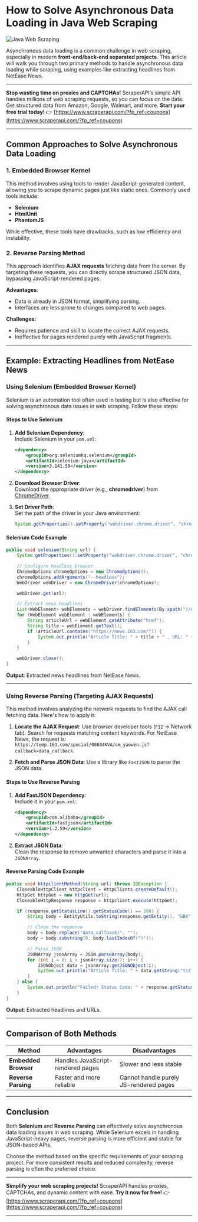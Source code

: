 
# How to Solve Asynchronous Data Loading in Java Web Scraping

![Java Web Scraping](https://www.eolink.com/news/zb_users/upload/2022/08/20220805174511165969271139602.jpg)

Asynchronous data loading is a common challenge in web scraping, especially in modern **front-end/back-end separated projects**. This article will walk you through two primary methods to handle asynchronous data loading while scraping, using examples like extracting headlines from NetEase News.

---

**Stop wasting time on proxies and CAPTCHAs!** ScraperAPI’s simple API handles millions of web scraping requests, so you can focus on the data. Get structured data from Amazon, Google, Walmart, and more. **Start your free trial today!** 👉 [https://www.scraperapi.com/?fp_ref=coupons](https://www.scraperapi.com/?fp_ref=coupons)

---

## Common Approaches to Solve Asynchronous Data Loading

### 1. Embedded Browser Kernel

This method involves using tools to render JavaScript-generated content, allowing you to scrape dynamic pages just like static ones. Commonly used tools include:

- **Selenium**  
- **HtmlUnit**  
- **PhantomJS**

While effective, these tools have drawbacks, such as low efficiency and instability.

### 2. Reverse Parsing Method

This approach identifies **AJAX requests** fetching data from the server. By targeting these requests, you can directly scrape structured JSON data, bypassing JavaScript-rendered pages.

**Advantages**:
- Data is already in JSON format, simplifying parsing.
- Interfaces are less prone to changes compared to web pages.

**Challenges**:
- Requires patience and skill to locate the correct AJAX requests.
- Ineffective for pages rendered purely with JavaScript fragments.

---

## Example: Extracting Headlines from NetEase News

### Using Selenium (Embedded Browser Kernel)

Selenium is an automation tool often used in testing but is also effective for solving asynchronous data issues in web scraping. Follow these steps:

#### Steps to Use Selenium
1. **Add Selenium Dependency**:  
   Include Selenium in your `pom.xml`:

   ```xml
   <dependency>
       <groupId>org.seleniumhq.selenium</groupId>
       <artifactId>selenium-java</artifactId>
       <version>3.141.59</version>
   </dependency>
   ```

2. **Download Browser Driver**:  
   Download the appropriate driver (e.g., **chromedriver**) from [ChromeDriver](https://npm.taobao.org/mirrors/chromedriver/).

3. **Set Driver Path**:  
   Set the path of the driver in your Java environment:

   ```java
   System.getProperties().setProperty("webdriver.chrome.driver", "chromedriver.exe");
   ```

#### Selenium Code Example

```java
public void selenium(String url) {
    System.getProperties().setProperty("webdriver.chrome.driver", "chromedriver.exe");

    // Configure headless browser
    ChromeOptions chromeOptions = new ChromeOptions();
    chromeOptions.addArguments("--headless");
    WebDriver webDriver = new ChromeDriver(chromeOptions);

    webDriver.get(url);

    // Extract news headlines
    List<WebElement> webElements = webDriver.findElements(By.xpath("//div[@class='news_title']/h3/a"));
    for (WebElement webElement : webElements) {
        String articleUrl = webElement.getAttribute("href");
        String title = webElement.getText();
        if (articleUrl.contains("https://news.163.com/")) {
            System.out.println("Article Title: " + title + " , URL: " + articleUrl);
        }
    }

    webDriver.close();
}
```

**Output**: Extracted news headlines from NetEase News.

---

### Using Reverse Parsing (Targeting AJAX Requests)

This method involves analyzing the network requests to find the AJAX call fetching data. Here's how to apply it:

1. **Locate the AJAX Request**:
   Use browser developer tools (`F12` → Network tab). Search for requests matching content keywords. For NetEase News, the request is:
   `https://temp.163.com/special/00804KVA/cm_yaowen.js?callback=data_callback`.

2. **Fetch and Parse JSON Data**:
   Use a library like `FastJSON` to parse the JSON data.

#### Steps to Use Reverse Parsing
1. **Add FastJSON Dependency**:  
   Include it in your `pom.xml`:

   ```xml
   <dependency>
       <groupId>com.alibaba</groupId>
       <artifactId>fastjson</artifactId>
       <version>1.2.59</version>
   </dependency>
   ```

2. **Extract JSON Data**:  
   Clean the response to remove unwanted characters and parse it into a `JSONArray`.

#### Reverse Parsing Code Example

```java
public void httpclientMethod(String url) throws IOException {
    CloseableHttpClient httpclient = HttpClients.createDefault();
    HttpGet httpGet = new HttpGet(url);
    CloseableHttpResponse response = httpclient.execute(httpGet);

    if (response.getStatusLine().getStatusCode() == 200) {
        String body = EntityUtils.toString(response.getEntity(), "GBK");

        // Clean the response
        body = body.replace("data_callback(", "");
        body = body.substring(0, body.lastIndexOf(")"));

        // Parse JSON
        JSONArray jsonArray = JSON.parseArray(body);
        for (int i = 0; i < jsonArray.size(); i++) {
            JSONObject data = jsonArray.getJSONObject(i);
            System.out.println("Article Title: " + data.getString("title") + " , URL: " + data.getString("docurl"));
        }
    } else {
        System.out.println("Failed! Status Code: " + response.getStatusLine().getStatusCode());
    }
}
```

**Output**: Extracted headlines and URLs.

---

## Comparison of Both Methods

| Method             | Advantages                           | Disadvantages                      |
|--------------------|---------------------------------------|-------------------------------------|
| **Embedded Browser** | Handles JavaScript-rendered pages    | Slower and less stable              |
| **Reverse Parsing**  | Faster and more reliable             | Cannot handle purely JS-rendered pages |

---

## Conclusion

Both **Selenium** and **Reverse Parsing** can effectively solve asynchronous data loading issues in web scraping. While Selenium excels in handling JavaScript-heavy pages, reverse parsing is more efficient and stable for JSON-based APIs.

Choose the method based on the specific requirements of your scraping project. For more consistent results and reduced complexity, reverse parsing is often the preferred choice.

---

**Simplify your web scraping projects!** ScraperAPI handles proxies, CAPTCHAs, and dynamic content with ease. **Try it now for free!** 👉 [https://www.scraperapi.com/?fp_ref=coupons](https://www.scraperapi.com/?fp_ref=coupons)

---
